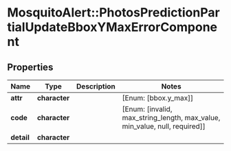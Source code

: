 # MosquitoAlert::PhotosPredictionPartialUpdateBboxYMaxErrorComponent


## Properties
Name | Type | Description | Notes
------------ | ------------- | ------------- | -------------
**attr** | **character** |  | [Enum: [bbox.y_max]] 
**code** | **character** |  | [Enum: [invalid, max_string_length, max_value, min_value, null, required]] 
**detail** | **character** |  | 



